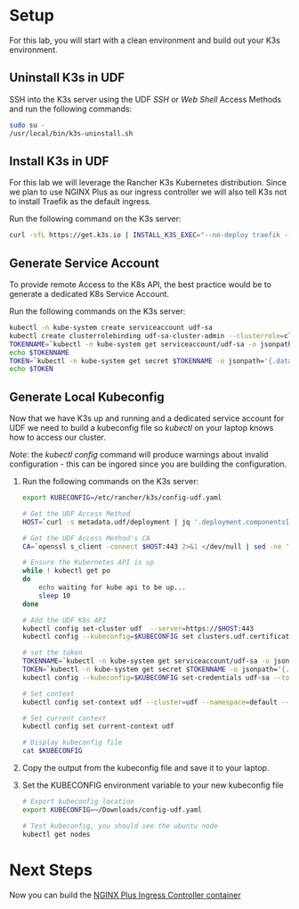 
# Setup
For this lab, you will start with a clean environment and build out your K3s environment.

## Uninstall K3s in UDF
SSH into the K3s server using the UDF *SSH* or *Web Shell* Access Methods and run the following commands:
```bash
sudo su -
/usr/local/bin/k3s-uninstall.sh
```

## Install K3s in UDF
For this lab we will leverage the Rancher K3s Kubernetes distribution.  Since we plan to use NGINX Plus as our ingress controller we will also tell K3s not to install Traefik as the default ingress. 

Run the following command on the K3s server:
```bash
curl -sfL https://get.k3s.io | INSTALL_K3S_EXEC="--no-deploy traefik --egress-selector-mode=disabled --bind-address 10.1.1.5" sh -s -
```

## Generate Service Account
To provide remote Access to the K8s API, the best practice would be to generate a dedicated K8s Service Account. 

Run the following commands on the K3s server:
```bash
kubectl -n kube-system create serviceaccount udf-sa
kubectl create clusterrolebinding udf-sa-cluster-admin --clusterrole=cluster-admin --serviceaccount=kube-system:udf-sa
TOKENNAME=`kubectl -n kube-system get serviceaccount/udf-sa -o jsonpath='{.secrets[0].name}'`
echo $TOKENNAME
TOKEN=`kubectl -n kube-system get secret $TOKENNAME -o jsonpath='{.data.token}' | base64 --decode`
echo $TOKEN
```

## Generate Local Kubeconfig
Now that we have K3s up and running and a dedicated service account for UDF we need to build a kubeconfig file so *kubectl* on your laptop knows how to access our cluster.

*Note:* the *kubectl config* command will produce warnings about invalid configuration - this can be ingored since you are building the configuration.

1. Run the following commands on the K3s server:
    ```bash
    export KUBECONFIG=/etc/rancher/k3s/config-udf.yaml

    # Get the UDF Access Method
    HOST=`curl -s metadata.udf/deployment | jq '.deployment.components[] | select(.name == "k3s") | .accessMethods.https[] | select(.label == "K3s API") | .host' -r`

    # Get the UDF Access Method's CA
    CA=`openssl s_client -connect $HOST:443 2>&1 </dev/null | sed -ne '/-----BEGIN CERTIFICATE-----/,/-----END CERTIFICATE-----/p'|base64 -w 0`

    # Ensure the Kubernetes API is up
    while ! kubectl get po
    do
        echo waiting for kube api to be up...
        sleep 10
    done

    # Add the UDF K8s API 
    kubectl config set-cluster udf  --server=https://$HOST:443 
    kubectl config --kubeconfig=$KUBECONFIG set clusters.udf.certificate-authority-data $CA

    # set the token
    TOKENNAME=`kubectl -n kube-system get serviceaccount/udf-sa -o jsonpath='{.secrets[0].name}'`
    TOKEN=`kubectl -n kube-system get secret $TOKENNAME -o jsonpath='{.data.token}' | base64 --decode`
    kubectl config --kubeconfig=$KUBECONFIG set-credentials udf-sa --token=$TOKEN

    # Set context
    kubectl config set-context udf --cluster=udf --namespace=default --user=udf-sa

    # Set current context
    kubectl config set current-context udf

    # Display kubeconfig file
    cat $KUBECONFIG
    ```


1. Copy the output from the kubeconfig file and save it to your laptop.
1. Set the KUBECONFIG environment variable to your new kubeconfig file
    ```bash
    # Export kubeconfig location
    export KUBECONFIG=~/Downloads/config-udf.yaml

    # Test kubeconfig, you should see the ubuntu node
    kubectl get nodes
    ```

# Next Steps
Now you can build the [NGINX Plus Ingress Controller container](build_nic.md)